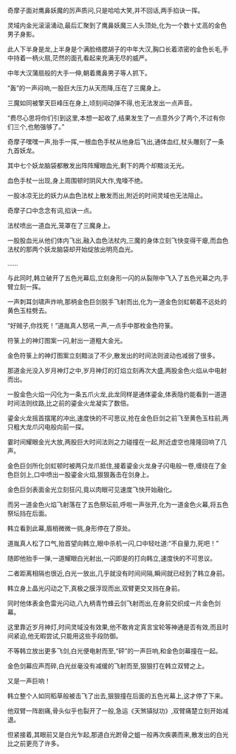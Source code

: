 
奇摩子面对鹰鼻妖魔的厉声质问,只是哈哈大笑,并不回话,两手掐诀一挥。

灵域内金光滚滚涌动,最后汇聚到了鹰鼻妖魔三人头顶处,化为一个数十丈高的金色男子身影。

此人下半身是龙,上半身是个满脸络腮胡子的中年大汉,胸口长着浓密的金色长毛,手中持着一柄火扇,茫然的面孔看起来充满无尽的威严。

中年大汉蒲扇般的大手一伸,朝着鹰鼻男子等人抓下。

“轰”的一声闷响,一股巨大压力从天而降,压在了三魔身上。

三魔如同被擎天巨峰压在身上,顷刻间动弹不得,也无法发出一点声音。

“费尽心思将你们引到这里,本想一起收了,结果发生了一点意外少了两个,不过有你们三个,也勉强够了。”

奇摩子嘿嘿一声,抬手一挥,一根血色手杖从他身后飞出,通体血红,杖头雕刻了一条九首妖龙。

其中七个妖龙脑袋都散发出阵阵耀眼血光,剩下的两个却黯淡无光。

血色手杖一出现,身上周围顿时阴风大作,鬼嚎不绝。

一股冰凉无比的妖力从血色法杖上散发而出,附近的时间灵域也无法阻止。

奇摩子口中念念有词,掐诀一点。

法杖喷出一道血光,笼罩在了三魔身上。

一股股血光从他们体内飞出,融入血色法杖内,三魔的身体立刻飞快变得干瘪,而血色法杖的那两个妖龙脑袋却开始绽放出明亮血光。

……

与此同时,韩立破开了五色光幕后,立刻身形一闪的从裂隙中飞入了五色光幕之内,手臂立刻一挥。

一声刺耳剑啸声炸响,那柄金色巨剑脱手飞射而出,化为一道金色剑虹朝着不远处的黄色玉柱劈去。

“好贼子,你找死！”道胤真人怒吼一声,一点手中那枚金色符箓。

符箓上的神灯图案一闪,射出一道粗大金光。

金色符箓上的神灯图案立刻黯淡了不少,散发出的时间法则波动也减弱了很多。

那道金光没入岁月神灯之中,岁月神灯的灯焰立刻再次大盛,两股金色火焰从中电射而出。

一股金色火焰一闪化为一条五爪火龙,此龙同样是通体鎏金,体表隐约能看到一道道时间法则纹路,比之前的鎏金火龙凝实了数倍。

鎏金火龙摇首摆尾的冲出,速度快的不可思议,抢在金色巨剑之前飞至黄色玉柱前,两只粗大龙爪闪电般向前一探。

霎时间耀眼金光大放,两股巨大时间法则之力碰撞在一起,附近虚空也隆隆回响了几声。

金色巨剑所化剑虹顿时被两只龙爪抵住,接着鎏金火龙身子闪电般一卷,缠绕在了金色巨剑上,口中喷出一股鎏金火焰,狠狠轰击在剑身上。

金色巨剑表面金光立刻狂闪,竟以肉眼可见速度飞快开始融化。

而另一道金色火焰飞射落在了五色祭坛前,呼啦一声张开,化为一道金色火幕,将五色祭坛挡在后面。

韩立看到此幕,眉梢微微一挑,身形停在了原处。

道胤真人松了口气,抬首望向韩立,眼中杀机一闪,口中轻吐道:“不自量力,死吧！”

随即他抬手一弹,一道耀眼白光射出,一闪即是的打向韩立,速度快的不可思议。

二者距离相隔也很近,白光一放出,几乎就没有时间间隔,瞬间就已经到了韩立身前。

韩立身上晶光闪动之下,真极之膜浮现而出,双臂更交叉挡在身前。

同时他体表金色雷光闪动,八九柄青竹蜂云剑飞射而出,在身前交织成一片金色剑幕。

这里靠近岁月神灯,时间灵域没有效果,他不敢肯定真言宝轮等神通是否有效,而且时间紧迫,他无暇尝试,只能用这些手段防御。

不等韩立放出更多飞剑,白光便电射而至,“砰”的一声巨响,和金色剑幕撞在一起。

金色剑幕应声而碎,白光丝毫没有减缓的飞射而至,狠狠打在韩立双臂之上。

又是一声巨响！

韩立整个人如同稻草般被击飞了出去,狠狠撞在后面的五色光幕上,这才停了下来。

他双臂一阵剧痛,骨头似乎也裂开了一般,急运《天煞镇狱功》,双臂痛楚立刻开始减退。

但紧接着,其眼前又是白光乍起,那道白光跗骨之蛆一般再次疾袭而来,散发出的白光比之前更亮了许多。